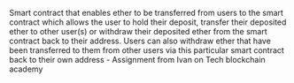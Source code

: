 Smart contract that enables ether to be transferred from users to the smart contract which allows the user to hold their deposit, transfer their deposited ether to other user(s) or withdraw their deposited ether from the smart contract back to their address. Users can also withdraw ether that have been transferred to them from other users via this particular smart contract back to their own address - Assignment from Ivan on Tech blockchain academy
